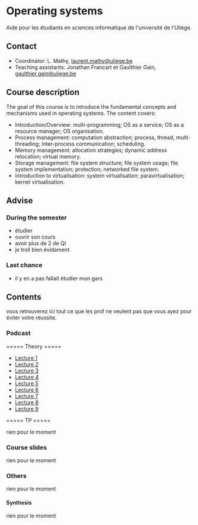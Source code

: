 # Operating systems
Aide pour les étudiants en sciences informatique de l'université de l'Uliege.

## Contact

* Coordinator: L. Mathy, laurent.mathy@uliege.be
* Teaching assistants: Jonathan Francart et Gaulthier Gain, gaulthier.gain@uliege.be

## Course description
The goal of this course is to introduce the fundamental concepts and mechanisms used in operating systems. The content covers:
* Introduction/Overview: multi-programming; OS as a service; OS as a resource manager; OS organisation.
* Process management: computation abstraction; process, thread, multi-threading; inter-process communication; scheduling.
* Memory management: allocation strategies; dynamic address relocation; virtual memory.
* Storage management: file system structure; file system usage; file system implementation; protection; networked file system.
* Introduction to virtualisation: system virtualisation; paravirtualisation; kernel virtualisation.

## Advise

### During the semester 

* étudier 
* ouvrir son cours
* avoir plus de 2 de QI
* je troll bien évidament

### Last chance

* il y en a pas fallait étudier mon gars

## Contents

vous retrouverez ici tout ce que les prof ne veulent pas que vous ayez pour éviter votre réussite.

### Podcast

===== Theory =====
* [Lecture 1](https://github.com/uliegeCSS/cloud_css/blob/main/B3/Q2/Object_oriented_programming_projects/Slides/lecture1.pdf)
* [Lecture 2](https://github.com/uliegeCSS/cloud_css/blob/main/B3/Q2/Object_oriented_programming_projects/Slides/lecture2.pdf)
* [Lecture 3](https://github.com/uliegeCSS/cloud_css/blob/main/B3/Q2/Object_oriented_programming_projects/Slides/lecture3.pdf)
* [Lecture 4](https://github.com/uliegeCSS/cloud_css/blob/main/B3/Q2/Object_oriented_programming_projects/Slides/lecture4.pdf)
* [Lecture 5](https://github.com/uliegeCSS/cloud_css/blob/main/B3/Q2/Object_oriented_programming_projects/Slides/lecture5.pdf)
* [Lecture 6](https://github.com/uliegeCSS/cloud_css/blob/main/B3/Q2/Object_oriented_programming_projects/Slides/lecture6.pdf)
* [Lecture 7](https://github.com/uliegeCSS/cloud_css/blob/main/B3/Q2/Object_oriented_programming_projects/Slides/lecture7.pdf)
* [Lecture 8](https://github.com/uliegeCSS/cloud_css/blob/main/B3/Q2/Object_oriented_programming_projects/Slides/lecture8.pdf)
* [Lecture 9](https://github.com/uliegeCSS/cloud_css/blob/main/B3/Q2/Object_oriented_programming_projects/Slides/lecture9.pdf)

===== TP =====

rien pour le moment 

### Course slides


rien pour le moment 

### Others


rien pour le moment 

#### Synthesis

rien pour le moment 
